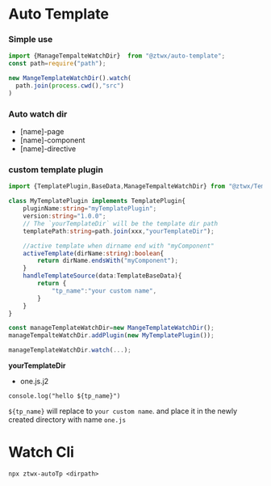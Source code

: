 # Auto Template


### Simple use
```typescript
import {ManageTempalteWatchDir}  from "@ztwx/auto-template";
const path=require("path");

new MangeTemplateWatchDir().watch(
  path.join(process.cwd(),"src")
)
```

### Auto watch dir

- [name]-page
- [name]-component
- [name]-directive

### custom template plugin

```typescript
import {TemplatePlugin,BaseData,ManageTempalteWatchDir} from "@ztwx/TemplatePlugin";

class MyTemplatePlugin implements TemplatePlugin{
    pluginName:string="myTemplatePlugin";
    version:string="1.0.0";
    // The `yourTemplateDir` will be the template dir path
    templatePath:string=path.join(xxx,"yourTemplateDir");

    //active template when dirname end with "myComponent"
    activeTemplate(dirName:string):boolean{
        return dirName.endsWith("myComponent");
    }
    handleTemplateSource(data:TemplateBaseData){
        return {
            "tp_name":"your custom name",
        }
    }
}

const manageTemplateWatchDir=new MangeTemplateWatchDir();
manageTempalteWatchDir.addPlugin(new MyTemplatePlugin());

manageTemplateWatchDir.watch(...);

```
**yourTemplateDir**

- one.js.j2
```j2
console.log("hello ${tp_name}")
```
`${tp_name}` will replace to `your custom name`. and  place it in the newly created directory with name `one.js`


# Watch Cli

```
npx ztwx-autoTp <dirpath>
```
